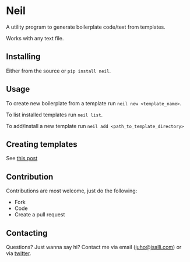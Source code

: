# Neil

A utility program to generate boilerplate code/text from templates.

Works with any text file.

## Installing

Either from the source or ```pip install neil```.

## Usage

To create new boilerplate from a template run
```neil new <template_name>```.

To list installed templates run ```neil list```.

To add/install a new template run ```neil add <path_to_template_directory>```

## Creating templates

See [this post](https://medium.com/@juhosa/how-to-create-neil-templates-4a57b9da4e8b)

## Contribution

Contributions are most welcome, just do the following:

- Fork
- Code
- Create a pull request

## Contacting
Questions? Just wanna say hi? Contact me via email (juho@jsalli.com) or via [twitter](https://twitter.com/juhosa).